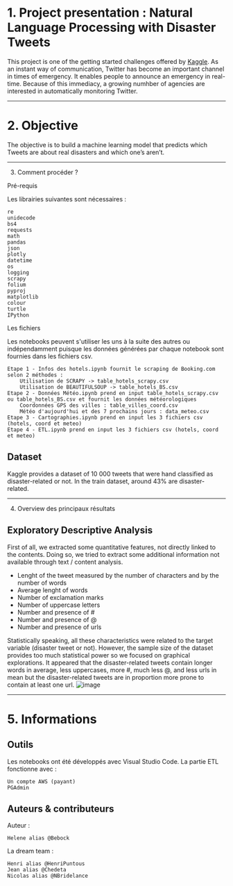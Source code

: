 # 1. Project presentation : Natural Language Processing with Disaster Tweets

This project is one of the getting started challenges offered by [Kaggle](https://www.kaggle.com/c/nlp-getting-started). 
As an instant way of communication, Twitter has become an important channel in times of emergency. It enables people to announce an emergency in real-time. Because of this immediacy, a growing numhber of agencies are interested in automatically monitoring Twitter.

----

# 2. Objective

The objective is to build a machine learning model that predicts which Tweets are about real disasters and which one’s aren’t. 

----

3. Comment procéder ?

Pré-requis

Les librairies suivantes sont nécessaires :

    re
    unidecode
    bs4
    requests
    math
    pandas
    json
    plotly
    datetime
    os
    logging
    scrapy
    folium
    pyproj
    matplotlib
    colour
    turtle
    IPython

Les fichiers

Les notebooks peuvent s'utiliser les uns à la suite des autres ou indépendamment puisque les données générées par chaque notebook sont fournies dans les fichiers csv.

    Etape 1 - Infos des hotels.ipynb fournit le scraping de Booking.com selon 2 méthodes :
        Utilisation de SCRAPY -> table_hotels_scrapy.csv
        Utilisation de BEAUTIFULSOUP -> table_hotels_BS.csv
    Etape 2 - Données Météo.ipynb prend en input table_hotels_scrapy.csv ou table_hotels_BS.csv et fournit les données météorologiques
        Coordonnées GPS des villes : table_villes_coord.csv
        Météo d'aujourd'hui et des 7 prochains jours : data_meteo.csv
    Etape 3 - Cartographies.ipynb prend en input les 3 fichiers csv (hotels, coord et meteo)
    Etape 4 - ETL.ipynb prend en input les 3 fichiers csv (hotels, coord et meteo)

## Dataset

Kaggle provides a dataset of 10 000 tweets that were hand classified as disaster-related or not. In the train dataset, around 43% are disaster-related. 

---

4. Overview des principaux résultats

## Exploratory Descriptive Analysis

First of all, we extracted some quantitative features, not directly linked to the contents. Doing so, we tried to extract some additional information not available through text / content analysis.
- Lenght of the tweet measured by the number of characters and by the number of words
- Average lenght of words
- Number of exclamation marks
- Number of uppercase letters
- Number and presence of #
- Number and presence of @
- Number and presence of urls

Statistically speaking, all these characteristics were related to the target variable (disaster tweet or not). However, the sample size of the dataset provides too much statistical power so we focused on graphical explorations. 
It appeared that the disaster-related tweets contain longer words in average, less uppercases, more #, much less @, and less urls in mean but the disaster-related tweets are in proportion more prone to contain at least one url. 
![image](https://user-images.githubusercontent.com/38078432/199684886-fa83a42a-578f-4fa9-8b0d-9e2ca9825776.png)

---- 

# 5. Informations

## Outils

Les notebooks ont été développés avec Visual Studio Code. La partie ETL fonctionne avec :

    Un compte AWS (payant)
    PGAdmin

## Auteurs & contributeurs

Auteur :

    Helene alias @Bebock

La dream team :

    Henri alias @HenriPuntous
    Jean alias @Chedeta
    Nicolas alias @NBridelance

